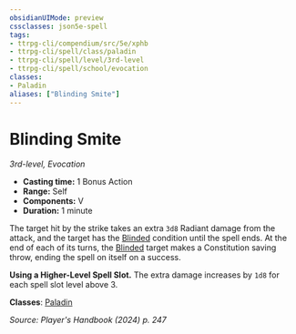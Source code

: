 ```yaml
---
obsidianUIMode: preview
cssclasses: json5e-spell
tags:
- ttrpg-cli/compendium/src/5e/xphb
- ttrpg-cli/spell/class/paladin
- ttrpg-cli/spell/level/3rd-level
- ttrpg-cli/spell/school/evocation
classes:
- Paladin
aliases: ["Blinding Smite"]
---
```

# Blinding Smite
*3rd-level, Evocation*  


- **Casting time:** 1 Bonus Action
- **Range:** Self
- **Components:** V
- **Duration:** 1 minute

The target hit by the strike takes an extra `3d8` Radiant damage from the attack, and the target has the [Blinded](2-Mechanics/CLI/rules/conditions.md#Blinded) condition until the spell ends. At the end of each of its turns, the [Blinded](2-Mechanics/CLI/rules/conditions.md#Blinded) target makes a Constitution saving throw, ending the spell on itself on a success.

**Using a Higher-Level Spell Slot.** The extra damage increases by `1d8` for each spell slot level above 3.

**Classes**: [Paladin](2-Mechanics/CLI/lists/list-spells-classes-paladin.md)

*Source: Player's Handbook (2024) p. 247*